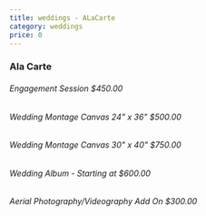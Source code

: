 ```yaml
---
title: weddings - ALaCarte
category: weddings
price: 0
---
```

### Ala Carte

###### Engagement Session $450.00

###### Wedding Montage Canvas 24" x 36" $500.00

###### Wedding Montage Canvas 30" x 40" $750.00

###### Wedding Album - Starting at $600.00

###### Aerial Photography/Videography Add On $300.00